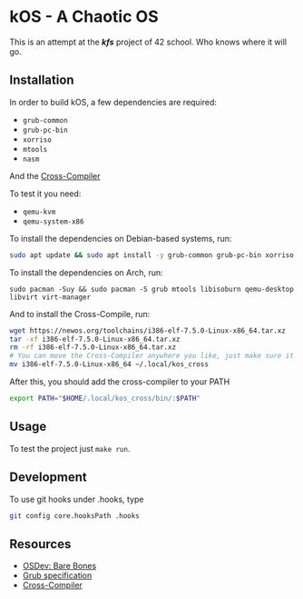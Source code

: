 # kOS - A Chaotic OS

This is an attempt at the ***kfs*** project of 42 school. Who knows where it will go.

## Installation
In order to build kOS, a few dependencies are required:

* `grub-common`
* `grub-pc-bin`
* `xorriso`
* `mtools`
* `nasm`

And the [Cross-Compiler](https://newos.org/toolchains/i386-elf-7.5.0-Linux-x86_64.tar.xz)

To test it you need:

* `qemu-kvm`
* `qemu-system-x86`

To install the dependencies on Debian-based systems, run:
```sh
sudo apt update && sudo apt install -y grub-common grub-pc-bin xorriso mtools nasm qemu-kvm qemu-system-x86
```
To install the dependencies on Arch, run:
```
sudo pacman -Suy && sudo pacman -S grub mtools libisoburn qemu-desktop libvirt virt-manager
```
And to install the Cross-Compile, run:
```sh
wget https://newos.org/toolchains/i386-elf-7.5.0-Linux-x86_64.tar.xz
tar -xf i386-elf-7.5.0-Linux-x86_64.tar.xz
rm -rf i386-elf-7.5.0-Linux-x86_64.tar.xz
# You can move the Cross-Compiler anywhere you like, just make sure it's first in your PATH.
mv i386-elf-7.5.0-Linux-x86_64 ~/.local/kos_cross
```

After this, you should add the cross-compiler to your PATH
```sh
export PATH="$HOME/.local/kos_cross/bin/:$PATH"
```

## Usage
To test the project just `make run`.

## Development
To use git hooks under .hooks, type
```sh
git config core.hooksPath .hooks
```

## Resources
* [OSDev: Bare Bones](https://wiki.osdev.org/Bare_Bones)
* [Grub specification](https://www.gnu.org/software/grub/manual/multiboot/multiboot.html)
* [Cross-Compiler](https://newos.org/toolchains/i386-elf-7.5.0-Linux-x86_64.tar.xz)

